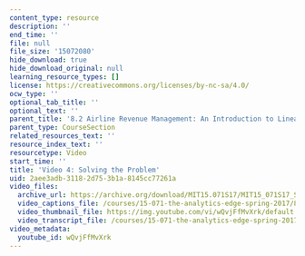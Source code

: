 ```yaml
---
content_type: resource
description: ''
end_time: ''
file: null
file_size: '15072080'
hide_download: true
hide_download_original: null
learning_resource_types: []
license: https://creativecommons.org/licenses/by-nc-sa/4.0/
ocw_type: ''
optional_tab_title: ''
optional_text: ''
parent_title: '8.2 Airline Revenue Management: An Introduction to Linear Optimization '
parent_type: CourseSection
related_resources_text: ''
resource_index_text: ''
resourcetype: Video
start_time: ''
title: 'Video 4: Solving the Problem'
uid: 2aee3adb-3118-2d75-3b1a-8145cc77261a
video_files:
  archive_url: https://archive.org/download/MIT15.071S17/MIT15_071S17_Session_8.2.06_300k.mp4
  video_captions_file: /courses/15-071-the-analytics-edge-spring-2017/81ec267afbcf5cf6beb6d3ac485b2010_wQvjFfMvXrk.vtt
  video_thumbnail_file: https://img.youtube.com/vi/wQvjFfMvXrk/default.jpg
  video_transcript_file: /courses/15-071-the-analytics-edge-spring-2017/42721d53bed65faa70f12756d1ec9972_wQvjFfMvXrk.pdf
video_metadata:
  youtube_id: wQvjFfMvXrk
---
```

